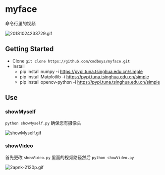 # myface
命令行里的视频  

![20181024233729.gif](https://i.loli.net/2018/10/24/5bd091e3f117e.gif)

## Getting Started

* Clone `git clone https://github.com/cmdboys/myface.git`
* Install 
  * pip install numpy -i https://pypi.tuna.tsinghua.edu.cn/simple
  * pip install Matplotlib -i https://pypi.tuna.tsinghua.edu.cn/simple
  * pip install opencv-python -i https://pypi.tuna.tsinghua.edu.cn/simple

## Use
### showMyself
`python showMyself.py` 确保您有摄像头    
  
![showMyself.gif](https://i.loli.net/2018/08/26/5b8219cd62b49.gif)


### showVideo
首先更改 `showVideo.py` 里面的视频路径然后 `python showVideo.py`    

![2apnk-2120p.gif](https://i.loli.net/2018/08/26/5b8219df964d6.gif)


